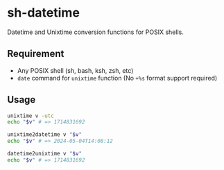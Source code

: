 # sh-datetime

Datetime and Unixtime conversion functions for POSIX shells.

## Requirement

- Any POSIX shell (sh, bash, ksh, zsh, etc)
- `date` command for `unixtime` function (No `+%s` format support required)

## Usage

```sh
unixtime v -utc
echo "$v" # => 1714831692

unixtime2datetime v "$v"
echo "$v" # => 2024-05-04T14:08:12

datetime2unixtime v "$v"
echo "$v" # => 1714831692
```
